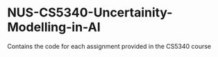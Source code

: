 # NUS-CS5340-Uncertainity-Modelling-in-AI
Contains the code for each assignment provided in the CS5340 course
